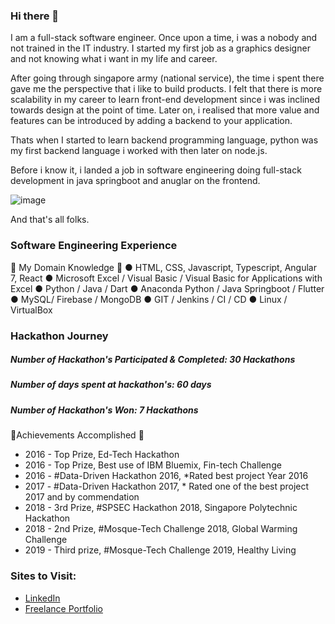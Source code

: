 ### Hi there 👋
I am a full-stack software engineer. Once upon a time, i was a nobody and not
trained in the IT industry. I started my first job as a graphics designer and
not knowing what i want in my life and career.

After going through singapore army (national service), the time i spent there
gave me the perspective that i like to build products. I felt that there is 
more scalability in my career to learn front-end development since i was
inclined towards design at the point of time. Later on, i realised that more
value and features can be introduced by adding a backend to your application.

Thats when I started to learn backend programming language, python was my first
backend language i worked with then later on node.js.

Before i know it, i landed a job in software engineering doing full-stack development
in java springboot and anuglar on the frontend.

![image](https://user-images.githubusercontent.com/22993048/128046364-1b3ccecd-f477-4636-a59d-d42ad3dce015.png)

And that's all folks.

### Software Engineering Experience
🎯 My Domain Knowledge 🎯
● HTML, CSS, Javascript, Typescript, Angular 7, React
● Microsoft Excel / Visual Basic / Visual Basic for Applications with Excel
● Python / Java / Dart
● Anaconda Python / Java Springboot / Flutter
● MySQL/ Firebase / MongoDB
● GIT / Jenkins / CI / CD
● Linux / VirtualBox

### Hackathon Journey
##### **Number of Hackathon's Participated & Completed:** 30 Hackathons
##### **Number of days spent at hackathon's:** 60 days
##### **Number of Hackathon's Won:** 7 Hackathons

🏅Achievements Accomplished 🏅
- 2016 - Top Prize, Ed-Tech Hackathon
- 2016 - Top Prize, Best use of IBM Bluemix, Fin-tech Challenge
- 2016 - #Data-Driven Hackathon 2016, *Rated best project Year 2016
- 2017 - #Data-Driven Hackathon 2017, * Rated one of the best project 2017 and by commendation
- 2018 - 3rd Prize, #SPSEC Hackathon 2018, Singapore Polytechnic Hackathon
- 2018 - 2nd Prize, #Mosque-Tech Challenge 2018, Global Warming Challenge
- 2019 - Third prize, #Mosque-Tech Challenge 2019, Healthy Living


### Sites to Visit:
- [LinkedIn](https://linkedin.com/in/sayyidkhan92)
- [Freelance Portfolio](https://sayyid-khan.webflow.io/)
<!--
- [Digital Resume](https://linkedin.com/in/sayyidkhan92)
-->

<!--
**sayyidkhan/sayyidkhan** is a ✨ _special_ ✨ repository because its `README.md` (this file) appears on your GitHub profile.

Here are some ideas to get you started:

- 🔭 I’m currently working on ...
- 🌱 I’m currently planning to learn docker & AWS & kubernetes.
- 👯 I’m looking to collaborate on ...
- 🤔 I’m looking for help with ...
- 💬 Ask me about ...
- 📫 How to reach me: ...
- 😄 Pronouns: ...
- ⚡ Fun fact: I was a designer before i become a full-stack software engineer.
-->
